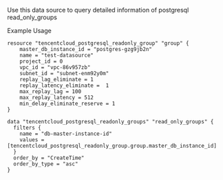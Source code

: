 Use this data source to query detailed information of postgresql read_only_groups

Example Usage

```hcl
resource "tencentcloud_postgresql_readonly_group" "group" {
	master_db_instance_id = "postgres-gzg9jb2n"
	name = "test-datasource"
	project_id = 0
	vpc_id = "vpc-86v957zb"
	subnet_id = "subnet-enm92y0m"
	replay_lag_eliminate = 1
	replay_latency_eliminate =  1
	max_replay_lag = 100
	max_replay_latency = 512
	min_delay_eliminate_reserve = 1
}

data "tencentcloud_postgresql_readonly_groups" "read_only_groups" {
  filters {
	name = "db-master-instance-id"
	values = [tencentcloud_postgresql_readonly_group.group.master_db_instance_id]
  }
  order_by = "CreateTime"
  order_by_type = "asc"
}
```